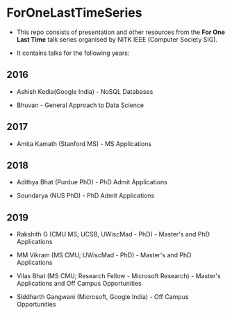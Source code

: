 # ForOneLastTimeSeries

* This repo consists of presentation and other resources from the **For One Last Time** talk series organised by NITK IEEE (Computer Society SIG).

* It contains talks for the following years:

## 2016

* Ashish Kedia(Google India) - NoSQL Databases

* Bhuvan - General Approach to Data Science

## 2017

* Amita Kamath (Stanford MS) - MS Applications

## 2018

* Adithya Bhat (Purdue PhD) - PhD Admit Applications

* Soundarya (NUS PhD) - PhD Admit Applications

## 2019

* Rakshith G (CMU MS; UCSB, UWiscMad - PhD) - Master's and PhD Applications

* MM Vikram (MS CMU; UWiscMad - PhD) - Master's and PhD Applications

* Vilas Bhat (MS CMU; Research Fellow - Microsoft Research) - Master's Applications and Off Campus Opportunities

* Siddharth Gangwani (Microsoft, Google India) - Off Campus Opportunities

